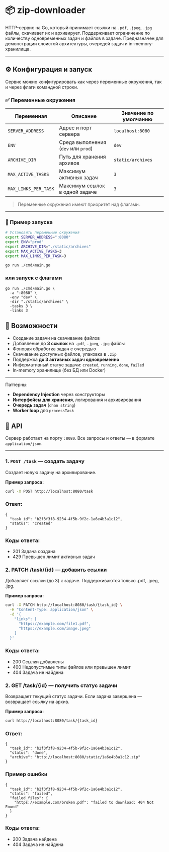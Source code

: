 # 📦 zip-downloader

HTTP-сервис на Go, который принимает ссылки на `.pdf`, `.jpeg`, `.jpg` файлы, скачивает их и архивирует. Поддерживает ограничение по количеству одновременных задач и файлов в задаче. Предназначен для демонстрации слоистой архитектуры, очередей задач и in-memory-хранилища.

---

## ⚙️ Конфигурация и запуск

Сервис можно конфигурировать как через переменные окружения, так и через флаги командной строки.

### ✅ Переменные окружения

| Переменная         | Описание                              | Значение по умолчанию      |
|--------------------|----------------------------------------|-----------------------------|
| `SERVER_ADDRESS`   | Адрес и порт сервера                   | `localhost:8080`            |
| `ENV`              | Среда выполнения (`dev` или `prod`)    | `dev`                       |
| `ARCHIVE_DIR`      | Путь для хранения архивов              | `static/archives`           |
| `MAX_ACTIVE_TASKS` | Максимум активных задач                | `3`                         |
| `MAX_LINKS_PER_TASK` | Максимум ссылок в одной задаче       | `3`                         |

> Переменные окружения имеют приоритет над флагами.

---

### 🚀 Пример запуска

```bash
# Установить переменные окружения
export SERVER_ADDRESS=":8080"
export ENV="prod"
export ARCHIVE_DIR="./static/archives"
export MAX_ACTIVE_TASKS=3
export MAX_LINKS_PER_TASK=3

go run ./cmd/main.go
```

### или запуск с флагами

```
go run ./cmd/main.go \
  -a ":8080" \
  -env "dev" \
  -dir "./static/archives" \
  -tasks 3 \
  -links 3
```

## 🚀 Возможности

- Создание задачи на скачивание файлов
- Добавление до **3 ссылок** на `.pdf`, `.jpeg`, `.jpg` файлы
- Фоновая обработка задач с очередью
- Скачивание доступных файлов, упаковка в `.zip`
- Поддержка **до 3 активных задач одновременно**
- Информативный статус задачи: `created`, `running`, `done`, `failed`
- In-memory хранилище (без БД или Docker)

---

Паттерны:
- **Dependency Injection** через конструкторы
- **Интерфейсы для хранения**, логирования и архивирования
- **Очередь задач** (`chan string`)
- **Worker loop** для `processTask`


## 📡 API

Сервер работает на порту `:8080`. Все запросы и ответы — в формате `application/json`.

---

### 1. `POST /task` — создать задачу

Создает новую задачу на архивирование.

**Пример запроса:**

```bash
curl -X POST http://localhost:8080/task
```

### Ответ:

```
{
  "task_id": "b2f3f3f8-9234-4f5b-9f2c-1a6e4b3a1c12",
  "status": "created"
}
```

### Коды ответа:

- 201	Задача создана
- 429	Превышен лимит активных задач

### 2. PATCH /task/{id} — добавить ссылки
Добавляет ссылки (до 3) к задаче. Поддерживаются только .pdf, .jpeg, .jpg.

**Пример запроса:**

```bash
curl -X PATCH http://localhost:8080/task/{task_id} \
  -H "Content-Type: application/json" \
  -d '{
    "links": [
      "https://example.com/file1.pdf",
      "https://example.com/image.jpeg"
    ]
  }'
```
### Коды ответа:

- 200	Ссылки добавлены
- 400	Недопустимые типы файлов или превышен лимит
- 404	Задача не найдена

### 2. GET /task/{id} — получить статус задачи
Возвращает текущий статус задачи. Если задача завершена — возвращает ссылку на архив.

**Пример запроса:**

```bash
curl http://localhost:8080/task/{task_id}
```

### Ответ:

```
{
  "task_id": "b2f3f3f8-9234-4f5b-9f2c-1a6e4b3a1c12",
  "status": "done",
  "archive": "http://localhost:8080/static/1a6e4b3a1c12.zip"
}
```

### Пример ошибки

```
{
  "task_id": "b2f3f3f8-9234-4f5b-9f2c-1a6e4b3a1c12",
  "status": "failed",
  "failed_files": {
    "https://example.com/broken.pdf": "failed to download: 404 Not Found"
  }
}
```

### Коды ответа:

- 200	Задача найдена
- 404	Задача не найдена